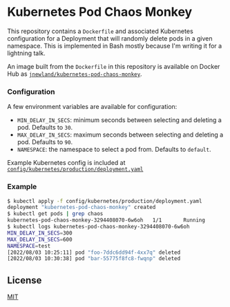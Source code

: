 # Kubernetes Pod Chaos Monkey

This repository contains a `Dockerfile` and associated Kubernetes configuration for a Deployment that will randomly delete pods in a given namespace. This is implemented in Bash mostly because I'm writing it for a lightning talk.

An image built from the `Dockerfile` in this repository is available on Docker Hub as [`jnewland/kubernetes-pod-chaos-monkey`](https://hub.docker.com/r/jnewland/kubernetes-pod-chaos-monkey/).

### Configuration

A few environment variables are available for configuration:

* `MIN_DELAY_IN_SECS`: minimum seconds between selecting and deleting a pod. Defaults to `30`.
* `MAX_DELAY_IN_SECS`: maximum seconds between selecting and deleting a pod. Defaults to `90`.
* `NAMESPACE`: the namespace to select a pod from. Defaults to `default`.

Example Kubernetes config is included at [`config/kubernetes/production/deployment.yaml`](./config/kubernetes/production/deployment.yaml)

### Example

```bash
$ kubectl apply -f config/kubernetes/production/deployment.yaml
deployment "kubernetes-pod-chaos-monkey" created
$ kubectl get pods | grep chaos
kubernetes-pod-chaos-monkey-3294408070-6w6oh   1/1       Running       0          19s
$ kubectl logs kubernetes-pod-chaos-monkey-3294408070-6w6oh
MIN_DELAY_IN_SECS=300
MAX_DELAY_IN_SECS=600
NAMESPACE=test
[2022/08/03 10:25:11] pod "foo-7ddc6dd94f-4xx7q" deleted
[2022/08/03 10:30:38] pod "bar-55775f8fc8-fwqnp" deleted
```

## License

[MIT](./LICENSE.md)
